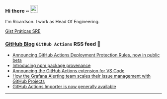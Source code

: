 ### Hi there ~ <img src="https://user-images.githubusercontent.com/1303154/88677602-1635ba80-d120-11ea-84d8-d263ba5fc3c0.gif" width="24px" alt="hi">

I'm Ricardson. I work as Head Of Engineering.

[Gist Práticas SRE](https://gist.github.com/r1w1s1/1ca63e1afb467410ddbb9081214a51ac)

### [GitHub Blog](https://github.blog/) `GitHub Actions` RSS feed 📖

<!--START_SECTION:feed-->
* [Announcing GitHub Actions Deployment Protection Rules, now in public beta](https:&#x2F;&#x2F;github.blog&#x2F;2023-04-20-announcing-github-actions-deployment-protection-rules-now-in-public-beta&#x2F;)
* [Introducing npm package provenance](https:&#x2F;&#x2F;github.blog&#x2F;2023-04-19-introducing-npm-package-provenance&#x2F;)
* [Announcing the GitHub Actions extension for VS Code](https:&#x2F;&#x2F;github.blog&#x2F;2023-03-28-announcing-the-github-actions-extension-for-vs-code&#x2F;)
* [How the Grafana Alerting team scales their issue management with GitHub Projects](https:&#x2F;&#x2F;github.blog&#x2F;2023-03-15-how-the-grafana-alerting-team-scales-their-issue-management-with-github-projects&#x2F;)
* [GitHub Actions Importer is now generally available](https:&#x2F;&#x2F;github.blog&#x2F;2023-03-01-github-actions-importer-is-now-generally-available&#x2F;)
<!--END_SECTION:feed-->

---------

<!--
**r1williams/r1williams** is a ✨ _special_ ✨ repository because its `README.md` (this file) appears on your GitHub profile.



